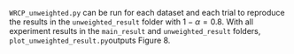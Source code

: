 `WRCP_unweighted.py` can be run for each dataset and each trial to reproduce the results in the `unweighted_result` folder with $1-\alpha=0.8$.
With all experiment results in the `main_result` and `unweighted_result` folders, `plot_unweighted_result.py`outputs Figure 8.
